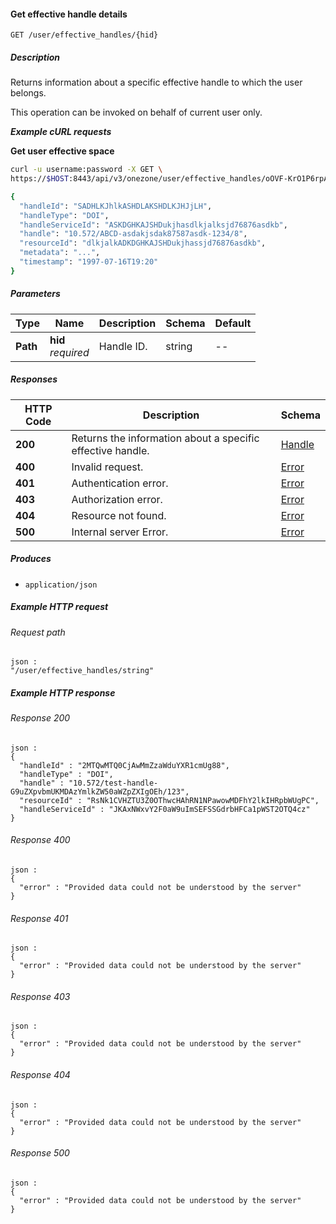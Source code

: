 
<a name="get_user_effective_handle"></a>
#### Get effective handle details
```
GET /user/effective_handles/{hid}
```


##### Description
Returns information about a specific effective handle to which the user belongs.

This operation can be invoked on behalf of current user only.

***Example cURL requests***

**Get user effective space**
```bash
curl -u username:password -X GET \
https://$HOST:8443/api/v3/onezone/user/effective_handles/oOVF-KrO1P6rpA0LFgNVI8NxuhxyQMUnrYzjAnKiyAY

{
  "handleId": "SADHLKJhlkASHDLAKSHDLKJHJjLH",
  "handleType": "DOI",
  "handleServiceId": "ASKDGHKAJSHDukjhasdlkjalksjd76876asdkb",
  "handle": "10.572/ABCD-asdakjsdak87587asdk-1234/8",
  "resourceId": "dlkjalkADKDGHKAJSHDukjhassjd76876asdkb",
  "metadata": "...",
  "timestamp": "1997-07-16T19:20"
}
```


##### Parameters

|Type|Name|Description|Schema|Default|
|---|---|---|---|---|
|**Path**|**hid**  <br>*required*|Handle ID.|string|--|


##### Responses

|HTTP Code|Description|Schema|
|---|---|---|
|**200**|Returns the information about a specific effective handle.|[Handle](../definitions/Handle.md#handle)|
|**400**|Invalid request.|[Error](../definitions/Error.md#error)|
|**401**|Authentication error.|[Error](../definitions/Error.md#error)|
|**403**|Authorization error.|[Error](../definitions/Error.md#error)|
|**404**|Resource not found.|[Error](../definitions/Error.md#error)|
|**500**|Internal server Error.|[Error](../definitions/Error.md#error)|


##### Produces

* `application/json`


##### Example HTTP request

###### Request path
```
json :
"/user/effective_handles/string"
```


##### Example HTTP response

###### Response 200
```
json :
{
  "handleId" : "2MTQwMTQ0CjAwMmZzaWduYXR1cmUg88",
  "handleType" : "DOI",
  "handle" : "10.572/test-handle-G9uZXpvbmUKMDAzYmlkZW50aWZpZXIgOEh/123",
  "resourceId" : "RsNk1CVHZTU3Z0OThwcHAhRN1NPawowMDFhY2lkIHRpbWUgPC",
  "handleServiceId" : "JKAxNWxvY2F0aW9uImSEFSSGdrbHFCa1pWST2OTQ4cz"
}
```


###### Response 400
```
json :
{
  "error" : "Provided data could not be understood by the server"
}
```


###### Response 401
```
json :
{
  "error" : "Provided data could not be understood by the server"
}
```


###### Response 403
```
json :
{
  "error" : "Provided data could not be understood by the server"
}
```


###### Response 404
```
json :
{
  "error" : "Provided data could not be understood by the server"
}
```


###### Response 500
```
json :
{
  "error" : "Provided data could not be understood by the server"
}
```



